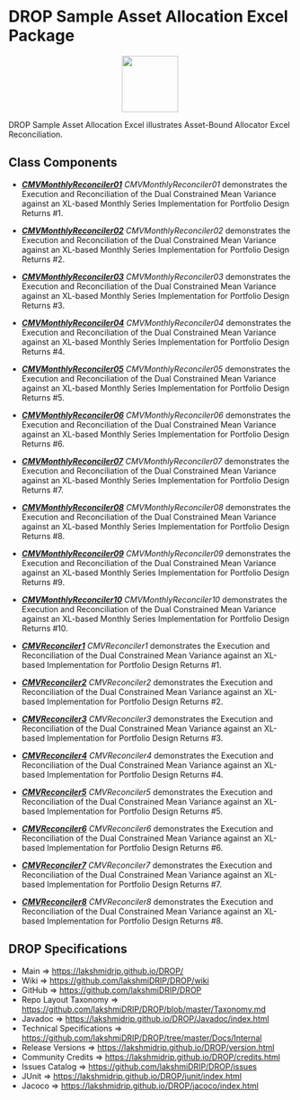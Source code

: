 # DROP Sample Asset Allocation Excel Package

<p align="center"><img src="https://github.com/lakshmiDRIP/DROP/blob/master/DRIP_Logo.gif?raw=true" width="100"></p>

DROP Sample Asset Allocation Excel illustrates Asset-Bound Allocator Excel Reconciliation.


## Class Components

 * [***CMVMonthlyReconciler01***](https://github.com/lakshmiDRIP/DROP/tree/master/src/main/java/org/drip/sample/assetallocationexcel/CMVMonthlyReconciler01.java)
 <i>CMVMonthlyReconciler01</i> demonstrates the Execution and Reconciliation of the Dual Constrained Mean
 Variance against an XL-based Monthly Series Implementation for Portfolio Design Returns #1.

 * [***CMVMonthlyReconciler02***](https://github.com/lakshmiDRIP/DROP/tree/master/src/main/java/org/drip/sample/assetallocationexcel/CMVMonthlyReconciler02.java)
 <i>CMVMonthlyReconciler02</i> demonstrates the Execution and Reconciliation of the Dual Constrained Mean
 Variance against an XL-based Monthly Series Implementation for Portfolio Design Returns #2.

 * [***CMVMonthlyReconciler03***](https://github.com/lakshmiDRIP/DROP/tree/master/src/main/java/org/drip/sample/assetallocationexcel/CMVMonthlyReconciler03.java)
 <i>CMVMonthlyReconciler03</i> demonstrates the Execution and Reconciliation of the Dual Constrained Mean
 Variance against an XL-based Monthly Series Implementation for Portfolio Design Returns #3.

 * [***CMVMonthlyReconciler04***](https://github.com/lakshmiDRIP/DROP/tree/master/src/main/java/org/drip/sample/assetallocationexcel/CMVMonthlyReconciler04.java)
 <i>CMVMonthlyReconciler04</i> demonstrates the Execution and Reconciliation of the Dual Constrained Mean
 Variance against an XL-based Monthly Series Implementation for Portfolio Design Returns #4.

 * [***CMVMonthlyReconciler05***](https://github.com/lakshmiDRIP/DROP/tree/master/src/main/java/org/drip/sample/assetallocationexcel/CMVMonthlyReconciler05.java)
 <i>CMVMonthlyReconciler05</i> demonstrates the Execution and Reconciliation of the Dual Constrained Mean
 Variance against an XL-based Monthly Series Implementation for Portfolio Design Returns #5.

 * [***CMVMonthlyReconciler06***](https://github.com/lakshmiDRIP/DROP/tree/master/src/main/java/org/drip/sample/assetallocationexcel/CMVMonthlyReconciler06.java)
 <i>CMVMonthlyReconciler06</i> demonstrates the Execution and Reconciliation of the Dual Constrained Mean
 Variance against an XL-based Monthly Series Implementation for Portfolio Design Returns #6.

 * [***CMVMonthlyReconciler07***](https://github.com/lakshmiDRIP/DROP/tree/master/src/main/java/org/drip/sample/assetallocationexcel/CMVMonthlyReconciler07.java)
 <i>CMVMonthlyReconciler07</i> demonstrates the Execution and Reconciliation of the Dual Constrained Mean
 Variance against an XL-based Monthly Series Implementation for Portfolio Design Returns #7.

 * [***CMVMonthlyReconciler08***](https://github.com/lakshmiDRIP/DROP/tree/master/src/main/java/org/drip/sample/assetallocationexcel/CMVMonthlyReconciler08.java)
 <i>CMVMonthlyReconciler08</i> demonstrates the Execution and Reconciliation of the Dual Constrained Mean
 Variance against an XL-based Monthly Series Implementation for Portfolio Design Returns #8.

 * [***CMVMonthlyReconciler09***](https://github.com/lakshmiDRIP/DROP/tree/master/src/main/java/org/drip/sample/assetallocationexcel/CMVMonthlyReconciler09.java)
 <i>CMVMonthlyReconciler09</i> demonstrates the Execution and Reconciliation of the Dual Constrained Mean
 Variance against an XL-based Monthly Series Implementation for Portfolio Design Returns #9.

 * [***CMVMonthlyReconciler10***](https://github.com/lakshmiDRIP/DROP/tree/master/src/main/java/org/drip/sample/assetallocationexcel/CMVMonthlyReconciler10.java)
 <i>CMVMonthlyReconciler10</i> demonstrates the Execution and Reconciliation of the Dual Constrained Mean
 Variance against an XL-based Monthly Series Implementation for Portfolio Design Returns #10.

 * [***CMVReconciler1***](https://github.com/lakshmiDRIP/DROP/tree/master/src/main/java/org/drip/sample/assetallocationexcel/CMVReconciler1.java)
 <i>CMVReconciler1</i> demonstrates the Execution and Reconciliation of the Dual Constrained Mean Variance
 against an XL-based Implementation for Portfolio Design Returns #1.

 * [***CMVReconciler2***](https://github.com/lakshmiDRIP/DROP/tree/master/src/main/java/org/drip/sample/assetallocationexcel/CMVReconciler2.java)
 <i>CMVReconciler2</i> demonstrates the Execution and Reconciliation of the Dual Constrained Mean Variance
 against an XL-based Implementation for Portfolio Design Returns #2.

 * [***CMVReconciler3***](https://github.com/lakshmiDRIP/DROP/tree/master/src/main/java/org/drip/sample/assetallocationexcel/CMVReconciler3.java)
 <i>CMVReconciler3</i> demonstrates the Execution and Reconciliation of the Dual Constrained Mean Variance
 against an XL-based Implementation for Portfolio Design Returns #3.

 * [***CMVReconciler4***](https://github.com/lakshmiDRIP/DROP/tree/master/src/main/java/org/drip/sample/assetallocationexcel/CMVReconciler4.java)
 <i>CMVReconciler4</i> demonstrates the Execution and Reconciliation of the Dual Constrained Mean Variance
 against an XL-based Implementation for Portfolio Design Returns #4.

 * [***CMVReconciler5***](https://github.com/lakshmiDRIP/DROP/tree/master/src/main/java/org/drip/sample/assetallocationexcel/CMVReconciler5.java)
 <i>CMVReconciler5</i> demonstrates the Execution and Reconciliation of the Dual Constrained Mean Variance
 against an XL-based Implementation for Portfolio Design Returns #5.

 * [***CMVReconciler6***](https://github.com/lakshmiDRIP/DROP/tree/master/src/main/java/org/drip/sample/assetallocationexcel/CMVReconciler6.java)
 <i>CMVReconciler6</i> demonstrates the Execution and Reconciliation of the Dual Constrained Mean Variance
 against an XL-based Implementation for Portfolio Design Returns #6.

 * [***CMVReconciler7***](https://github.com/lakshmiDRIP/DROP/tree/master/src/main/java/org/drip/sample/assetallocationexcel/CMVReconciler7.java)
 <i>CMVReconciler7</i> demonstrates the Execution and Reconciliation of the Dual Constrained Mean Variance
 against an XL-based Implementation for Portfolio Design Returns #7.

 * [***CMVReconciler8***](https://github.com/lakshmiDRIP/DROP/tree/master/src/main/java/org/drip/sample/assetallocationexcel/CMVReconciler8.java)
 <i>CMVReconciler8</i> demonstrates the Execution and Reconciliation of the Dual Constrained Mean Variance
 against an XL-based Implementation for Portfolio Design Returns #8.


## DROP Specifications

 * Main                     => https://lakshmidrip.github.io/DROP/
 * Wiki                     => https://github.com/lakshmiDRIP/DROP/wiki
 * GitHub                   => https://github.com/lakshmiDRIP/DROP
 * Repo Layout Taxonomy     => https://github.com/lakshmiDRIP/DROP/blob/master/Taxonomy.md
 * Javadoc                  => https://lakshmidrip.github.io/DROP/Javadoc/index.html
 * Technical Specifications => https://github.com/lakshmiDRIP/DROP/tree/master/Docs/Internal
 * Release Versions         => https://lakshmidrip.github.io/DROP/version.html
 * Community Credits        => https://lakshmidrip.github.io/DROP/credits.html
 * Issues Catalog           => https://github.com/lakshmiDRIP/DROP/issues
 * JUnit                    => https://lakshmidrip.github.io/DROP/junit/index.html
 * Jacoco                   => https://lakshmidrip.github.io/DROP/jacoco/index.html
